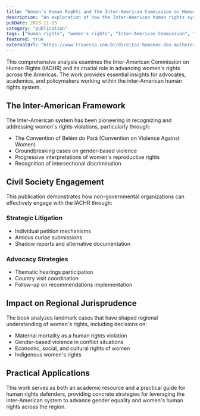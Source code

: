 ```yaml
---
title: "Women's Human Rights and the Inter-American Commission on Human Rights"
description: "An exploration of how the Inter-American human rights system addresses women's rights violations and the role of civil society in advocacy."
pubDate: 2023-11-15
category: "publication"
tags: ["human rights", "women's rights", "Inter-American Commission", "advocacy", "international law"]
featured: true
externalUrl: "https://www.travessa.com.br/direitos-humanos-das-mulheres-e-a-comissao-interamericana-de-direitos-humanos/artigo/30dee484-bdf8-42b2-a94d-32474fa288c3"
---
```


This comprehensive analysis examines the Inter-American Commission on Human Rights (IACHR) and its crucial role in advancing women's rights across the Americas. The work provides essential insights for advocates, academics, and policymakers working within the inter-American human rights system.

## The Inter-American Framework

The Inter-American system has been pioneering in recognizing and addressing women's rights violations, particularly through:

- The Convention of Belém do Pará (Convention on Violence Against Women)
- Groundbreaking cases on gender-based violence
- Progressive interpretations of women's reproductive rights
- Recognition of intersectional discrimination

## Civil Society Engagement

This publication demonstrates how non-governmental organizations can effectively engage with the IACHR through:

### Strategic Litigation
- Individual petition mechanisms
- Amicus curiae submissions
- Shadow reports and alternative documentation

### Advocacy Strategies
- Thematic hearings participation
- Country visit coordination
- Follow-up on recommendations implementation

## Impact on Regional Jurisprudence

The book analyzes landmark cases that have shaped regional understanding of women's rights, including decisions on:

- Maternal mortality as a human rights violation
- Gender-based violence in conflict situations
- Economic, social, and cultural rights of women
- Indigenous women's rights

## Practical Applications

This work serves as both an academic resource and a practical guide for human rights defenders, providing concrete strategies for leveraging the inter-American system to advance gender equality and women's human rights across the region.